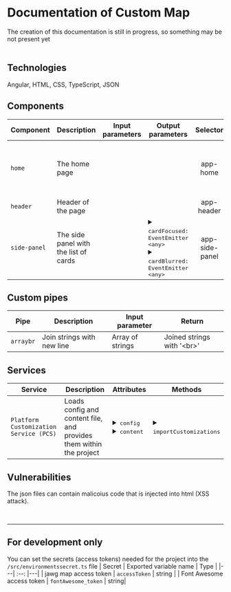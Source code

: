 # Documentation of Custom Map
The creation of this documentation is still in progress, so something may be not present yet
<br><br>
## Technologies
Angular, HTML, CSS, TypeScript, JSON

## Components
| Component | Description | Input parameters | Output parameters | Selector | Attributes | Methods | 
|---|---|---|---| :--: |---|---|
| `home` | The home page | | | app-home | <details><summary><tt>sidePanelIsReduced: boolean</tt></summary><pre>True if panel is reduced to the minimum width</pre></details> <details><summary><tt>sidePanelIsFocused: boolean</tt></summary><pre>True if a card is focused, so side-panel is at its maximum width</pre></details> | <details><summary><tt>toogleSidePanel ()</tt></summary><pre>toggles the side-panel</pre></details> <details><summary><tt>cardFocused (card: any)</tt></summary><pre>when card is clicked, the page changes layout in order to show the card full content. The card parameter is the clicked card object</pre></details> <details><summary><tt>cardBlurred (card: any)</tt></summary><pre>the opposite of cardFocused</pre></details> |
| `header` | Header of the page | | | app-header | | |
| `side-panel` | The side panel with the list of cards | | <details><summary><tt>cardFocused: EventEmitter \<any\></tt></summary><pre>emitted when card is clicked. It carries the clicked card object</pre></details> <details><summary><tt>cardBlurred: EventEmitter \<any\></tt></summary><pre>emitted when card de-focused. It carries the clicked card object</pre></details> | app-side-panel | | |

## Custom pipes
| Pipe | Description | Input parameter | Return |
|---|---|---|---|
| `arraybr` | Join strings with new line | Array of strings | Joined strings with '\<br>'

## Services
| Service | Description | Attributes | Methods |
|---|---|---|---|
| `Platform Customization Service (PCS)` | Loads config and content file, and provides them within the project | <details><summary><tt>config</tt></summary><pre>configuration settings of the project</pre></details> <details><summary><tt>content</tt></summary><pre>content of the page</pre></details> | <details><summary><tt>importCustomizations</tt></summary><pre>loads and parse json files</pre></details> |

## Vulnerabilities
The json files can contain malicoius code that is injected into html (XSS attack).
  
<br><hr>
## For development only
You can set the secrets (access tokens) needed for the project into the `/src/environmentssecret.ts` file
| Secret | Exported variable name | Type |
|---| :--: |---|
| jawg map access token | `accessToken` | string |
| Font Awesome access token | `fontAwesome_token` | string|
